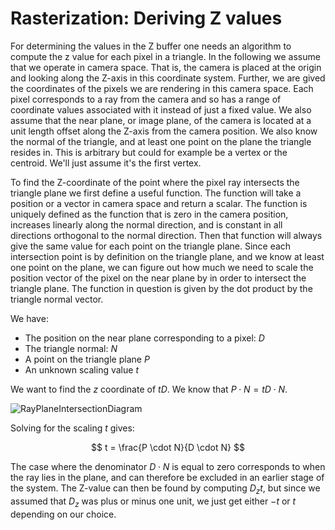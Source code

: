 # Rasterization: Deriving Z values

For determining the values in the Z buffer one needs an algorithm to compute the z value for each pixel in a triangle.
In the following we assume that we operate in camera space. That is, the camera is placed at the origin and looking along the Z-axis in this coordinate system.
Further, we are gived the coordinates of the pixels we are rendering in this camera space. Each pixel corresponds to a ray from the camera
and so has a range of coordinate values associated with it instead of just a fixed value. We also assume that the near plane, or image plane, of the camera is located
at a unit length offset along the Z-axis from the camera position. We also know the normal of the triangle, and at least one point on the plane the triangle resides in.
This is arbitrary but could for example be a vertex or the centroid. We'll just assume it's the first vertex.

To find the Z-coordinate of the point where the pixel ray intersects the triangle plane we first define a useful function.
The function will take a position or a vector in camera space and return a scalar.
The function is uniquely defined as the function that is zero in the camera position,
increases linearly along the normal direction,
and is constant in all directions orthogonal to the normal direction.
Then that function will always give the same value for each point on the triangle plane.
Since each intersection point is by definition on the triangle plane, and we know at least one point on the plane,
we can figure out how much we need to scale the position vector of the pixel on the near plane by in order to intersect the triangle plane.
The function in question is given by the dot product by the triangle normal vector.

We have:
- The position on the near plane corresponding to a pixel: $D$
- The triangle normal: $N$
- A point on the triangle plane $P$
- An unknown scaling value $t$

We want to find the $z$ coordinate of $tD$.
We know that $P \cdot N = tD \cdot N$.

![RayPlaneIntersectionDiagram](https://user-images.githubusercontent.com/5385533/213801909-5d60ba16-345f-4b38-a099-bdde0199bde6.png)

Solving for the scaling $t$ gives:

$$ t  = \frac{P \cdot N}{D \cdot N} $$

The case where the denominator $D \cdot N$ is equal to zero corresponds to when the ray lies in the plane, and can therefore be excluded in an earlier stage of the system.
The Z-value can then be found by computing $D_z t$, but since we assumed that $D_z$ was plus or minus one unit, we just get either $-t$ or $t$ depending on our choice.
